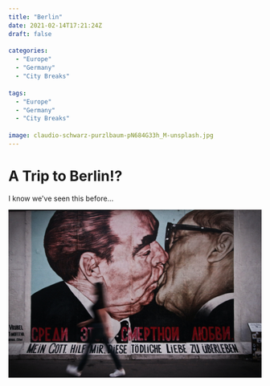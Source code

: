 ```yaml
---
title: "Berlin"
date: 2021-02-14T17:21:24Z
draft: false

categories: 
  - "Europe"
  - "Germany"
  - "City Breaks"

tags: 
  - "Europe"
  - "Germany"
  - "City Breaks"

image: claudio-schwarz-purzlbaum-pN684G33h_M-unsplash.jpg
---
```


# A Trip to Berlin!? 

I know we've seen this before...

![Kissing](jeison-higuita-KSNkTaUmHKk-unsplash.jpg)
